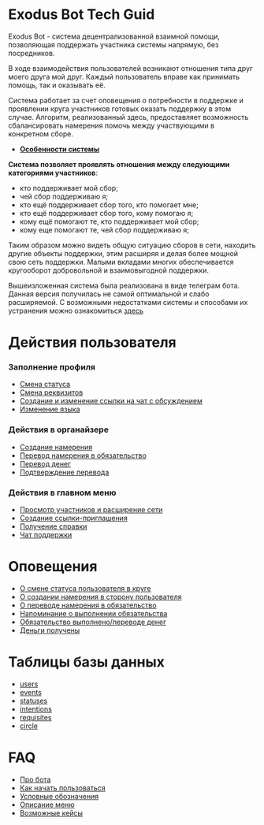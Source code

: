# Exodus Bot Tech Guid

Exodus Bot - система децентрализованной взаимной помощи, позволяющая поддержать участника системы напрямую, без посредников.

В ходе взаимодействия пользователей возникают отношения типа друг моего друга мой друг.
Каждый пользователь вправе как принимать помощь, так и оказывать её.

Система работает за счет оповещения о потребности в поддержке и проявлении круга участников готовых оказать поддержку в этом случае.
Алгоритм, реализованный здесь, предоставляет возможность сбалансировать намерения помочь между участвующими в конкретном сборе.

- [__Особенности системы__](feature_of_system/feature_of_system.md )

__Система позволяет проявлять отношения между следующими категориями участников__:

- кто поддерживает мой сбор;
- чей сбор поддерживаю я;
- кто ещё поддерживает сбор того, кто помогает мне;
- кто ещё поддерживает сбор того, кому помогаю я;
- кому ещё помогают те, кто поддерживает мой сбор;
- кому еще помогают те, чей сбор поддерживаю я;

Таким образом можно видеть общую ситуацию сборов в сети, находить другие объекты поддержки, этим расширяя и делая более мощной свою сеть поддержки. Малыми вкладами многих обеспечивается кругооборот добровольной и взаимовыгодной поддержки.

Вышеизложенная система была реализована в виде телеграм бота. Данная версия получилась не самой оптимальной и слабо расширяемой. С возможными недостатками системы и способами их устранения  можно ознакомиться [здесь](bad_and_feature.md) 

# Действия пользователя

### Заполнение профиля
- [Смена статуса](actions/change_status.md)
- [Смена реквизитов](actions/change_requisites.md)
- [Создание и изменение ссылки на чат с обсуждением](actions/change_chat_link.md)
- [Изменение языка](actions/change_language.md)

### Действия в органайзере
- [Создание намерения](actions/create_intent.md)
- [Перевод намерения в обязательство](actions/creation_of_obligation.md)
- [Перевод денег](actions/money_transfer.md)
- [Подтверждение перевода](actions/confirmation_of_transfer.md)

### Действия в главном меню
- [Просмотр участников и расширение сети](actions/show_circle.md)
- [Создание ссылки-приглашения](actions/create_invite.md)
- [Получение справки](actions/faq.md)
- [Чат поддержки](actions/support_chat.md)


# Оповещения
- [О смене статуса пользователя в круге](notifications/status_changed.md)
- [О создании намерения в сторону пользователя](notifications/intention_created.md)
- [О переводе намерения в обязательство](notifications/obligation_created.md)
- [Напоминание о выполнении обязательства](notifications/reminder_of_obligation.md)
- [Обязательство выполнено/переводе денег](notifications/money_transferred.md)
- [Деньги получены](notifications/money_received.md)


# Таблицы базы данных
- [users](tables/users.md)
- [events](tables/events.md)
- [statuses](tables/statuses.md)
- [intentions](tables/intentions.md)
- [requisites](tables/requisites.md)
- [circle](tables/circle.md)


# FAQ
- [Про бота](faq/about_bot.md)
- [Как начать пользоваться](faq/how_start.md)
- [Условные обозначения](faq/conventions.md)
- [Описание меню](faq/menu.md)
- [Возможные кейсы](faq/cases.md)
